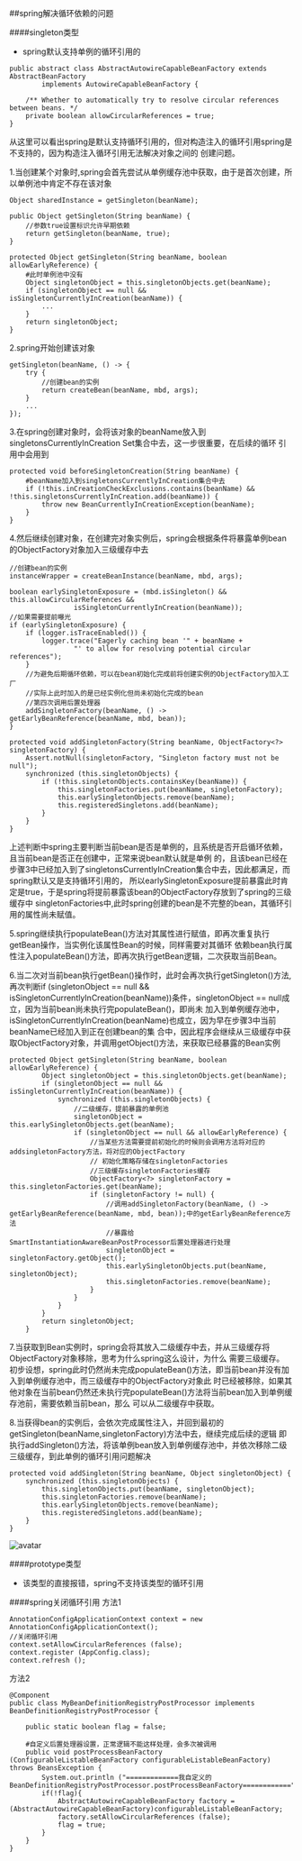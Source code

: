 ##spring解决循环依赖的问题

####singleton类型
- spring默认支持单例的循环引用的
```text
public abstract class AbstractAutowireCapableBeanFactory extends AbstractBeanFactory
		implements AutowireCapableBeanFactory {
		
    /** Whether to automatically try to resolve circular references between beans. */
    private boolean allowCircularReferences = true;
}
``` 
从这里可以看出spring是默认支持循环引用的，但对构造注入的循环引用spring是不支持的，因为构造注入循环引用无法解决对象之间的
创建问题。

1.当创建某个对象时,spring会首先尝试从单例缓存池中获取，由于是首次创建，所以单例池中肯定不存在该对象
```text
Object sharedInstance = getSingleton(beanName);
```
```text
public Object getSingleton(String beanName) {
    //参数true设置标识允许早期依赖
    return getSingleton(beanName, true);
}
```
```text
protected Object getSingleton(String beanName, boolean allowEarlyReference) {
    #此时单例池中没有
    Object singletonObject = this.singletonObjects.get(beanName);
    if (singletonObject == null && isSingletonCurrentlyInCreation(beanName)) {
        ...
    }
    return singletonObject;
}
```
2.spring开始创建该对象
```text
getSingleton(beanName, () -> {
    try {
        //创建bean的实例
        return createBean(beanName, mbd, args);
    }
    ...
});
```
3.在spring创建对象时，会将该对象的beanName放入到singletonsCurrentlyInCreation Set集合中去，这一步很重要，在后续的循环
引用中会用到
```text
protected void beforeSingletonCreation(String beanName) {
    #beanName加入到singletonsCurrentlyInCreation集合中去
    if (!this.inCreationCheckExclusions.contains(beanName) && !this.singletonsCurrentlyInCreation.add(beanName)) {
        throw new BeanCurrentlyInCreationException(beanName);
    }
}
```
4.然后继续创建对象，在创建完对象实例后，spring会根据条件将暴露单例bean的ObjectFactory对象加入三级缓存中去
```text
//创建bean的实例
instanceWrapper = createBeanInstance(beanName, mbd, args);
```
```text
boolean earlySingletonExposure = (mbd.isSingleton() && this.allowCircularReferences &&
				isSingletonCurrentlyInCreation(beanName));
//如果需要提前曝光
if (earlySingletonExposure) {
    if (logger.isTraceEnabled()) {
        logger.trace("Eagerly caching bean '" + beanName +
                "' to allow for resolving potential circular references");
    }
    //为避免后期循环依赖，可以在bean初始化完成前将创建实例的ObjectFactory加入工厂
    //实际上此时加入的是已经实例化但尚未初始化完成的bean
    //第四次调用后置处理器
    addSingletonFactory(beanName, () -> getEarlyBeanReference(beanName, mbd, bean));
}
```
```text
protected void addSingletonFactory(String beanName, ObjectFactory<?> singletonFactory) {
    Assert.notNull(singletonFactory, "Singleton factory must not be null");
    synchronized (this.singletonObjects) {
        if (!this.singletonObjects.containsKey(beanName)) {
            this.singletonFactories.put(beanName, singletonFactory);
            this.earlySingletonObjects.remove(beanName);
            this.registeredSingletons.add(beanName);
        }
    }
}
```
上述判断中spring主要判断当前bean是否是单例的，且系统是否开启循环依赖，且当前bean是否正在创建中，正常来说bean默认就是单例
的，且该bean已经在步骤3中已经加入到了singletonsCurrentlyInCreation集合中去，因此都满足，而spring默认又是支持循环引用的，
所以earlySingletonExposure提前暴露此时肯定是true，于是spring将提前暴露该bean的ObjectFactory存放到了spring的三级缓存中
singletonFactories中,此时spring创建的bean是不完整的bean，其循环引用的属性尚未赋值。

5.spring继续执行populateBean()方法对其属性进行赋值，即再次重复执行getBean操作，当实例化该属性Bean的时候，同样需要对其循环
依赖bean执行属性注入populateBean()方法，即再次执行getBean逻辑，二次获取当前Bean。

6.当二次对当前bean执行getBean()操作时，此时会再次执行getSingleton()方法,再次判断if (singletonObject == null && 
isSingletonCurrentlyInCreation(beanName))条件，singletonObject == null成立，因为当前bean尚未执行完populateBean()，即尚未
加入到单例缓存池中，isSingletonCurrentlyInCreation(beanName)也成立，因为早在步骤3中当前beanName已经加入到正在创建bean的集
合中，因此程序会继续从三级缓存中获取ObjectFactory对象，并调用getObject()方法，来获取已经暴露的Bean实例
```text
protected Object getSingleton(String beanName, boolean allowEarlyReference) {
		Object singletonObject = this.singletonObjects.get(beanName);
		if (singletonObject == null && isSingletonCurrentlyInCreation(beanName)) {
			synchronized (this.singletonObjects) {
				//二级缓存，提前暴露的单例池
				singletonObject = this.earlySingletonObjects.get(beanName);
				if (singletonObject == null && allowEarlyReference) {
					//当某些方法需要提前初始化的时候则会调用方法将对应的addsingletonFactory方法，将对应的ObjectFactory
					// 初始化策略存储在singletonFactories
					//三级缓存singletonFactories缓存
					ObjectFactory<?> singletonFactory = this.singletonFactories.get(beanName);
					if (singletonFactory != null) {
						//调用addSingletonFactory(beanName, () -> getEarlyBeanReference(beanName, mbd, bean));中的getEarlyBeanReference方法
						//暴露给SmartInstantiationAwareBeanPostProcessor后置处理器进行处理
						singletonObject = singletonFactory.getObject();
						this.earlySingletonObjects.put(beanName, singletonObject);
						this.singletonFactories.remove(beanName);
					}
				}
			}
		}
		return singletonObject;
	}
```
7.当获取到Bean实例时，spring会将其放入二级缓存中去，并从三级缓存将ObjectFactory对象移除，思考为什么spring这么设计，为什么
需要三级缓存。         
初步设想，spring此时仍然尚未完成populateBean()方法，即当前bean并没有加入到单例缓存池中，而三级缓存中的ObjectFactory对象此
时已经被移除，如果其他对象在当前bean仍然还未执行完populateBean()方法将当前bean加入到单例缓存池前，需要依赖当前bean，那么
可以从二级缓存中获取。

8.当获得bean的实例后，会依次完成属性注入，并回到最初的getSingleton(beanName,singletonFactory)方法中去，继续完成后续的逻辑
即执行addSingleton()方法，将该单例bean放入到单例缓存池中，并依次移除二级三级缓存，到此单例的循环引用问题解决
```text
protected void addSingleton(String beanName, Object singletonObject) {
    synchronized (this.singletonObjects) {
        this.singletonObjects.put(beanName, singletonObject);
        this.singletonFactories.remove(beanName);
        this.earlySingletonObjects.remove(beanName);
        this.registeredSingletons.add(beanName);
    }
}
```
![avatar](../imags/spring/spring-04.png) 


####prototype类型
- 该类型的直接报错，spring不支持该类型的循环引用

####spring关闭循环引用
方法1
```text
AnnotationConfigApplicationContext context = new AnnotationConfigApplicationContext();
//关闭循环引用
context.setAllowCircularReferences (false);
context.register (AppConfig.class);
context.refresh ();
```
方法2
```text
@Component
public class MyBeanDefinitionRegistryPostProcessor implements BeanDefinitionRegistryPostProcessor {

    public static boolean flag = false;
    
    #自定义后置处理器设置，正常逻辑不能这样处理，会多次被调用
    public void postProcessBeanFactory (ConfigurableListableBeanFactory configurableListableBeanFactory) throws BeansException {
        System.out.println ("=============我自定义的BeanDefinitionRegistryPostProcessor.postProcessBeanFactory============");
        if(!flag){
            AbstractAutowireCapableBeanFactory factory = (AbstractAutowireCapableBeanFactory)configurableListableBeanFactory;
            factory.setAllowCircularReferences (false);
            flag = true;
        }
    }
}
```